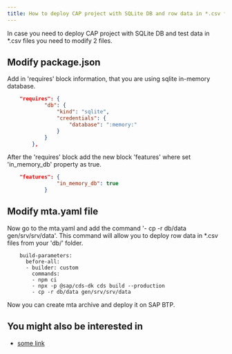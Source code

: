 ```yaml
---
title: How to deploy CAP project with SQLite DB and row data in *.csv files to SAP BTP Cloud Platform 
---
```


In case you need to deploy CAP project with SQLite DB and test data in *.csv files you need to modify 2 files.

## Modify package.json
Add in 'requires' block information, that you are using sqlite in-memory database.

``` JSON
    "requires": {
            "db": {
                "kind": "sqlite",
                "credentials": {
                    "database": ":memory:"
                }
            }
        },
```

After the 'requires' block add the new block 'features' where set 'in_memory_db' property as true.
``` JSON
    "features": {
                "in_memory_db": true
            }
```

## Modify mta.yaml file
Now go to the mta.yaml and add the command '- cp -r db/data gen/srv/srv/data'. This command will allow you to deploy row data in *.csv files from your 'db/' folder.
```
    build-parameters:
      before-all:
      - builder: custom
        commands:
        - npm ci
        - npx -p @sap/cds-dk cds build --production
        - cp -r db/data gen/srv/srv/data
```
Now you can create mta archive and deploy it on SAP BTP.

## You might also be interested in

- [some link](/link)